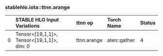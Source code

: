 
### stablehlo.iota::ttnn.arange


||STABLE HLO Input Variations|ttnn op|Torch Name|Status|
| :--- | :--- | :--- | :--- | :--- |
|0|Tensor<[19,1,1]>,<br>Tensor<[19,1,1]>,<br>dim: 0<br>|ttnn.arange|aten::gather|4|
